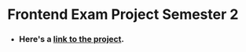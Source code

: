 # Frontend Exam Project Semester 2

- ### Here's a [link to the project](https://frontend-exam-project.vercel.app).
